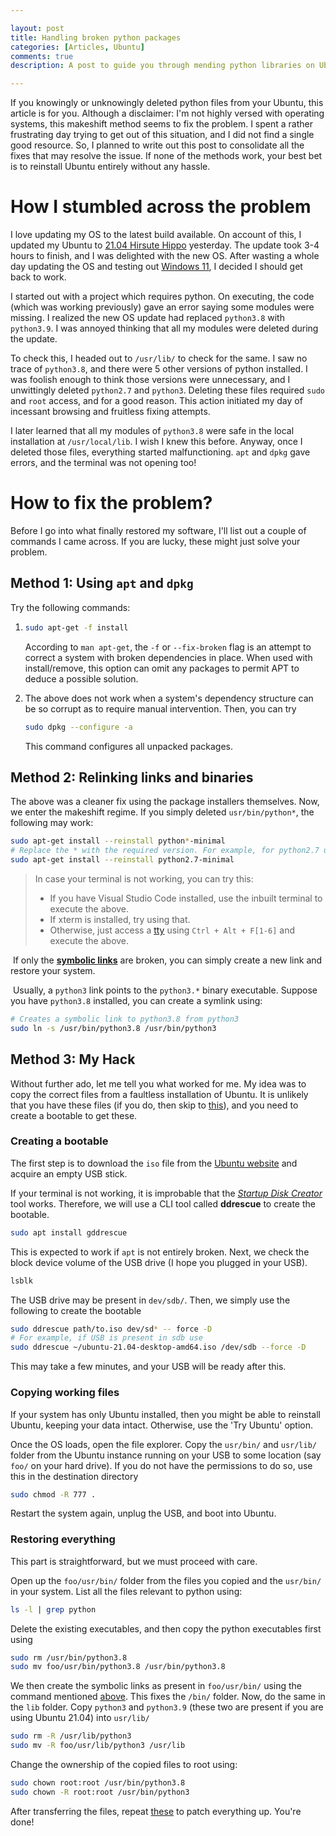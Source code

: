 ```yaml
---

layout: post
title: Handling broken python packages 
categories: [Articles, Ubuntu]
comments: true
description: A post to guide you through mending python libraries on Ubuntu

---
```


If you knowingly or unknowingly deleted python files from your Ubuntu, this article is for you. Although a disclaimer: I'm not highly versed with operating systems, this makeshift method seems to fix the problem. I spent a rather frustrating day trying to get out of this situation, and I did not find a single good resource. So, I planned to write out this post to consolidate all the fixes that may resolve the issue. If none of the methods work, your best bet is to reinstall Ubuntu entirely without any hassle.

# How I stumbled across the problem

I love updating my OS to the latest build available. On account of this, I updated my Ubuntu to [21.04 Hirsute Hippo](https://releases.ubuntu.com/21.04/) yesterday. The update took 3-4 hours to finish, and I was delighted with the new OS. After wasting a whole day updating the OS and testing out [Windows 11](https://sudhansh6.github.io/blog/Windows-11), I decided I should get back to work.

I started out with a project which requires python. On executing, the code (which was working previously) gave an error saying some modules were missing. I realized the new OS update had replaced `python3.8` with `python3.9`. I was annoyed thinking that all my modules were deleted during the update.

To check this, I headed out to `/usr/lib/` to check for the same. I saw no trace of `python3.8`, and there were 5 other versions of python installed. I was foolish enough to think those versions were unnecessary, and I unwittingly deleted `python2.7` and `python3`. Deleting these files required `sudo` and `root` access, and for a good reason. This action initiated my day of incessant browsing and fruitless fixing attempts. 

I later learned that all my modules of `python3.8` were safe in the local installation at `/usr/local/lib`. I wish I knew this before. Anyway, once I deleted those files, everything started malfunctioning. `apt` and `dpkg` gave errors, and the terminal was not opening too!

# How to fix the problem?

Before I go into what finally restored my software, I'll list out a couple of commands I came across. If you are lucky, these might just solve your problem.

## <a name=standard>Method 1: Using `apt` and `dpkg`</a>

Try the following commands:

1. ```bash
   sudo apt-get -f install
   ```

   According to `man apt-get`, the `-f` or `--fix-broken` flag is an attempt to correct a system with broken dependencies in place. When used with install/remove, this option can omit any packages to permit APT to deduce a possible solution.

2. The above does not work when a system's dependency structure can be so corrupt as to require manual intervention. Then, you can try

   ```bash
   sudo dpkg --configure -a 
   ```

   This command configures all unpacked packages.

## Method 2: Relinking links and binaries

The above was a cleaner fix using the package installers themselves. Now, we enter the makeshift regime. If you simply deleted `usr/bin/python*`, the following may work:

```bash
sudo apt-get install --reinstall python*-minimal
# Replace the * with the required version. For example, for python2.7 use:
sudo apt-get install --reinstall python2.7-minimal
```

> In case your terminal is not working, you can try this:
>
> - If you have Visual Studio Code installed, use the inbuilt terminal to execute the above.
> - If xterm is installed, try using that.
> - Otherwise, just access a [tty](https://askubuntu.com/questions/66195/what-is-a-tty-and-how-do-i-access-a-tty) using `Ctrl + Alt + F[1-6]` and execute the above.

​	If only the <a name=symlink>[**symbolic links**](https://www.freecodecamp.org/news/symlink-tutorial-in-linux-how-to-create-and-remove-a-symbolic-link/)</a> are broken, you can simply create a new link and restore your system.

​	Usually, a `python3` link points to the `python3.*` binary executable. Suppose you have `python3.8` installed, you 	      	can create a symlink using:

```bash
# Creates a symbolic link to python3.8 from python3
sudo ln -s /usr/bin/python3.8 /usr/bin/python3
```

## Method 3: My Hack

 Without further ado, let me tell you what worked for me. My idea was to copy the correct files from a faultless installation of Ubuntu. It is unlikely that you have these files (if you do, then skip to [this](#Restoring-everything)), and you need to create a bootable to get these. 

### Creating a bootable

The first step is to download the `iso` file from the [Ubuntu website](https://ubuntu.com/download) and acquire an empty USB stick.

If your terminal is not working, it is improbable that the [*Startup Disk Creator*](https://ubuntu.com/tutorials/create-a-usb-stick-on-ubuntu#1-overview) tool works. Therefore, we will use a CLI tool called **ddrescue** to create the bootable.

```bash
sudo apt install gddrescue
```

This is expected to work if `apt` is not entirely broken. Next, we check the block device volume of the USB drive (I hope you plugged in your USB). 

```bash
lsblk
```

The USB drive may be present in `dev/sdb/`. Then, we simply use the following to create the bootable

```bash
sudo ddrescue path/to.iso dev/sd* -- force -D
# For example, if USB is present in sdb use
sudo ddrescue ~/ubuntu-21.04-desktop-amd64.iso /dev/sdb --force -D
```

This may take a few minutes, and your USB will be ready after this.

### Copying working files

If your system has only Ubuntu installed, then you might be able to reinstall Ubuntu, keeping your data intact. Otherwise, use the 'Try Ubuntu' option.

Once the OS loads, open the file explorer. Copy the `usr/bin/` and `usr/lib/` folder from the Ubuntu instance running on your USB to some location (say `foo/` on your hard drive). If you do not have the permissions to do so, use this in the destination directory

```bash
sudo chmod -R 777 .
```

Restart the system again, unplug the USB, and boot into Ubuntu.

### <a name="Restoring-everything">Restoring everything</a>

This part is straightforward, but we must proceed with care.

Open up the `foo/usr/bin/` folder from the files you copied and the `usr/bin/` in your system. List all the files relevant to python using:

```bash
ls -l | grep python
```

Delete the existing executables, and then copy the python executables first using

```bash
sudo rm /usr/bin/python3.8
sudo mv foo/usr/bin/python3.8 /usr/bin/python3.8
```

We then create the symbolic links as present in `foo/usr/bin/` using the command mentioned [above](#symlink). This fixes the `/bin/` folder. Now, do the same in the `lib` folder. Copy `python3` and `python3.9` (these two are present if you are using Ubuntu 21.04) into `usr/lib/`

```bash
sudo rm -R /usr/lib/python3
sudo mv -R foo/usr/lib/python3 /usr/lib
```

Change the ownership of the copied files to root using:

```bash
sudo chown root:root /usr/bin/python3.8
sudo chown -R root:root /usr/bin/python3
```

After transferring the files, repeat [these](#standard) to patch everything up. You're done!

